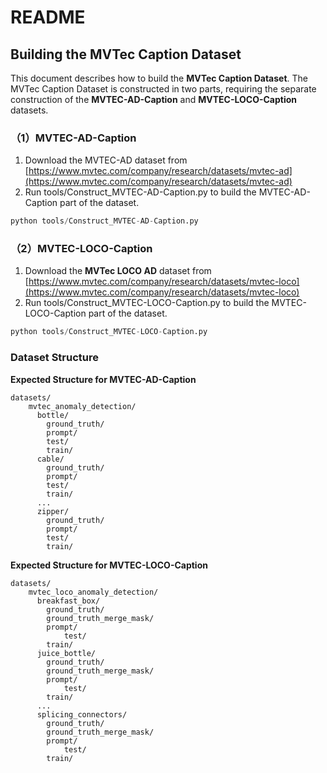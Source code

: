 # README

## **Building the MVTec Caption Dataset**

This document describes how to build the **MVTec Caption Dataset**.
The MVTec Caption Dataset is constructed in two parts, requiring the separate construction of the **MVTEC-AD-Caption** and **MVTEC-LOCO-Caption** datasets.

### **（1）MVTEC-AD-Caption**

1. Download the MVTEC-AD dataset from [https://www.mvtec.com/company/research/datasets/mvtec-ad](https://www.mvtec.com/company/research/datasets/mvtec-ad)
2. Run tools/Construct_MVTEC-AD-Caption.py to build the MVTEC-AD-Caption part of the dataset.

```python
python tools/Construct_MVTEC-AD-Caption.py
```

### **（2）MVTEC-LOCO-Caption**

1. Download the **MVTec LOCO AD** dataset from [https://www.mvtec.com/company/research/datasets/mvtec-loco](https://www.mvtec.com/company/research/datasets/mvtec-loco)
2. Run tools/Construct_MVTEC-LOCO-Caption.py to build the MVTEC-LOCO-Caption part of the dataset.

```python
python tools/Construct_MVTEC-LOCO-Caption.py
```

### **Dataset Structure**

**Expected Structure for MVTEC-AD-Caption**

```text
datasets/
	mvtec_anomaly_detection/
	  bottle/
	    ground_truth/
	    prompt/
	    test/
	    train/
	  cable/
	    ground_truth/
	    prompt/
	    test/
	    train/
	  ...
	  zipper/
	    ground_truth/
	    prompt/
	    test/
	    train/
```

**Expected Structure for MVTEC-LOCO-Caption**

```text
datasets/
	mvtec_loco_anomaly_detection/
	  breakfast_box/
	    ground_truth/
	    ground_truth_merge_mask/
 	    prompt/
            test/
	    train/
	  juice_bottle/
	    ground_truth/
	    ground_truth_merge_mask/
 	    prompt/
            test/
	    train/
	  ...
	  splicing_connectors/
	    ground_truth/
	    ground_truth_merge_mask/
 	    prompt/
            test/
	    train/
```
